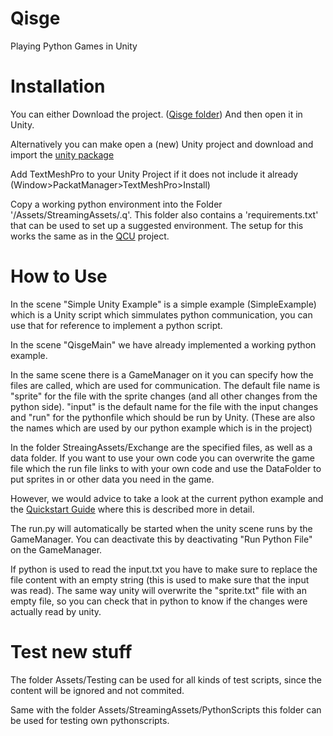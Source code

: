 # Qisge
Playing Python Games in Unity

# Installation

You can either Download the project. ([Qisge folder](https://github.com/TigrisCallidus/Qisge/archive/refs/heads/main.zip)) 
And then open it in Unity.

Alternatively you can make open a (new) Unity project and download and import the [unity package](https://github.com/TigrisCallidus/Qisge/blob/main/MainUnityPackage.unitypackage) 

Add TextMeshPro to your Unity Project if it does not include it already (Window>PackatManager>TextMeshPro>Install)

Copy a working python environment into the Folder '/Assets/StreamingAssets/.q'. This folder also contains a 'requirements.txt' that can be used to set up a suggested environment. The setup for this works the same as in the [QCU](https://github.com/TigrisCallidus/QCU) project.

# How to Use

In the scene "Simple Unity Example" is a simple example (SimpleExample) which is a Unity script which simmulates python communication, you can use that for reference to implement a python script.

In the scene "QisgeMain" we have already implemented a working python example.

In the same scene there is a GameManager on it you can specify how the files are called, which are used for communication. 
The default file name is "sprite" for the file with the sprite changes (and all other changes from the python side). "input" is the default name for the file with the input changes and "run" for the pythonfile which should be run by Unity. (These are also the names which are used by our python example which is in the project)

In the folder StreaingAssets/Exchange are the specified files, as well as a data folder. 
If you want to use your own code you can overwrite the game file which the run file links to with your own code and use the DataFolder to put sprites in or other data you need in the game.

However, we would advice to take a look at the current python example and the [Quickstart Guide](https://github.com/TigrisCallidus/Qisge/blob/main/QuickStartGuide.md) where this is described more in detail.

The run.py will automatically be started when the unity scene runs by the GameManager. You can deactivate this by deactivating "Run Python File" on the GameManager.

If python is used to read the input.txt you have to make sure to replace the file content with an empty string (this is used to make sure that the input was read).
The same way unity will overwrite the "sprite.txt" file with an empty file, so you can check that in python to know if the changes were actually read by unity.

# Test new stuff

The folder Assets/Testing can be used for all kinds of test scripts, since the content will be ignored and not commited.

Same with the folder Assets/StreamingAssets/PythonScripts this folder can be used for testing own pythonscripts.
